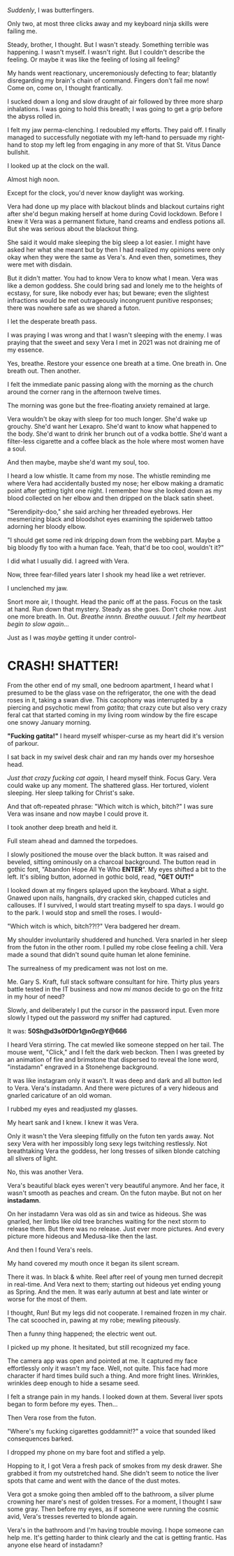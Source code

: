 *Suddenly*, I was butterfingers.

Only two, at most three clicks away and my keyboard ninja skills were failing me.

Steady, brother, I thought. But I wasn't steady. Something terrible was happening. I wasn't myself. I wasn't right. But I couldn't describe the feeling. Or maybe it was like the feeling of losing all feeling?

My hands went reactionary, unceremoniously defecting to fear; blatantly disregarding my brain's chain of command. Fingers don't fail me now! Come on, come on, I thought frantically.

I sucked down a long and slow draught of air followed by three more sharp inhalations. I was going to hold this breath; I was going to get a grip before the abyss rolled in.

I felt my jaw perma-clenching. I redoubled my efforts. They paid off. I finally managed to successfully negotiate with my left-hand to persuade my right-hand to stop my left leg from engaging in any more of that St. Vitus Dance bullshit.

I looked up at the clock on the wall.

Almost high noon.

Except for the clock, you'd never know daylight was working.

Vera had done up my place with blackout blinds and blackout curtains right after she'd begun making herself at home during Covid lockdown. Before I knew it Vera was a permanent fixture, hand creams and endless potions all. But she was serious about the blackout thing.

She said it would make sleeping the big sleep a lot easier. I might have asked her what she meant but by then I had realized my opinions were only okay when they were the same as Vera's. And even then, sometimes, they were met with disdain.

But it didn't matter. You had to know Vera to know what I mean. Vera was like a demon goddess. She could bring sad and lonely me to the heights of ecstasy, for sure, like nobody ever has; but beware; even the slightest infractions would be met outrageously incongruent punitive responses; there was nowhere safe as we shared a futon.

I let the desperate breath pass.

I was praying I was wrong and that I wasn't sleeping with the enemy. I was praying that the sweet and sexy Vera I met in 2021 was not draining me of my essence.

Yes, breathe. Restore your essence one breath at a time. One breath in. One breath out. Then another.

I felt the immediate panic passing along with the morning as the church around the corner rang in the afternoon twelve times.

The morning was gone but the free-floating anxiety remained at large.

Vera wouldn't be okay with sleep for too much longer. She'd wake up grouchy. She'd want her Lexapro. She'd want to know what happened to the body. She'd want to drink her brunch out of a vodka bottle. She'd want a filter-less cigarette and a coffee black as the hole where most women have a soul.

And then maybe, maybe she'd want my soul, too.

I heard a low whistle. It came from my nose. The whistle reminding me where Vera had accidentally busted my nose; her elbow making a dramatic point after getting tight one night. I remember how she looked down as my blood collected on her elbow and then dripped on the black satin sheet.

"Serendipity-doo," she said arching her threaded eyebrows. Her mesmerizing black and bloodshot eyes examining the spiderweb tattoo adorning her bloody elbow.

"I should get some red ink dripping down from the webbing part. Maybe a big bloody fly too with a human face. Yeah, that'd be too cool, wouldn't it?"

I did what I usually did. I agreed with Vera.

Now, three fear-filled years later I shook my head like a wet retriever.

I unclenched my jaw.

Snort more air, I thought. Head the panic off at the pass. Focus on the task at hand. Run down that mystery. Steady as she goes. Don't choke now. Just one more breath. In. Out. *Breathe innnn. Breathe ouuuut. I felt my heartbeat begin to slow again...*

Just as I was *maybe* getting it under control-

# CRASH! SHATTER!

From the other end of my small, one bedroom apartment, I heard what I presumed to be the glass vase on the refrigerator, the one with the dead roses in it, taking a swan dive. This cacophony was interrupted by a piercing and psychotic mewl from *gatita;* that crazy cute but also very crazy feral cat that started coming in my living room window by the fire escape one snowy January morning.

**"Fucking gatita!"** I heard myself whisper-curse as my heart did it's version of parkour.

I sat back in my swivel desk chair and ran my hands over my horseshoe head.

*Just that crazy fucking cat again,* I heard myself think. Focus Gary. Vera could wake up any moment. The shattered glass. Her tortured, violent sleeping. Her sleep talking for Christ's sake.

And that oft-repeated phrase: "Which witch is which, bitch?" I was sure Vera was insane and now maybe I could prove it.

I took another deep breath and held it.

Full steam ahead and damned the torpedoes.

I slowly positioned the mouse over the black button. It was raised and beveled, sitting ominously on a charcoal background. The button read in gothic font, "Abandon Hope All Ye Who **ENTER**". My eyes shifted a bit to the left. It's sibling button, adorned in gothic bold, read, **"GET OUT!"**

I looked down at my fingers splayed upon the keyboard. What a sight. Gnawed upon nails, hangnails, dry cracked skin, chapped cuticles and callouses. If I survived, I would start treating myself to spa days. I would go to the park. I would stop and smell the roses. I would-

"Which witch is which, bitch??!?" Vera badgered her dream.

My shoulder involuntarily shuddered and hunched. Vera snarled in her sleep from the futon in the other room. I pulled my robe close feeling a chill. Vera made a sound that didn't sound quite human let alone feminine.

The surrealness of my predicament was not lost on me.

Me. Gary S. Kraft, full stack software consultant for hire. Thirty plus years battle tested in the IT business and now *mi manos* decide to go on the fritz in my hour of need?

Slowly, and deliberately I put the cursor in the password input. Even more slowly I typed out the password my sniffer had captured.

It was: **50Sh@d3s0fD0r1@nGr@Y@666**

I heard Vera stirring. The cat mewled like someone stepped on her tail. The mouse went, "Click," and I felt the dark web beckon. Then I was greeted by an animation of fire and brimstone that dispersed to reveal the lone word, "instadamn" engraved in a Stonehenge background.

It was like instagram only it wasn't. It was deep and dark and all button led to Vera. Vera's instadamn. And there were pictures of a very hideous and gnarled caricature of an old woman.

I rubbed my eyes and readjusted my glasses.

My heart sank and I knew. I knew it was Vera.

Only it wasn't the Vera sleeping fitfully on the futon ten yards away. Not sexy Vera with her impossibly long sexy legs twitching restlessly. Not breathtaking Vera the goddess, her long tresses of silken blonde catching all slivers of light.

No, this was another Vera.

Vera's beautiful black eyes weren't very beautiful anymore. And her face, it wasn't smooth as peaches and cream. On the futon maybe. But not on her **instadamn**.

On her instadamn Vera was old as sin and twice as hideous. She was gnarled, her limbs like old tree branches waiting for the next storm to release them. But there was no release. Just ever more pictures. And every picture more hideous and Medusa-like then the last.

And then I found Vera's reels.

My hand covered my mouth once it began its silent scream.

There it was. In black & white. Reel after reel of young men turned decrepit in real-time. And Vera next to them; starting out hideous yet ending young as Spring. And the men. It was early autumn at best and late winter or worse for the most of them.

I thought, Run! But my legs did not cooperate. I remained frozen in my chair. The cat scooched in, pawing at my robe; mewling piteously.

Then a funny thing happened; the electric went out.

I picked up my phone. It hesitated, but still recognized my face.

The camera app was open and pointed at me. It captured my face effortlessly only it wasn't my face. Well, not quite. This face had more character if hard times build such a thing. And more fright lines. Wrinkles, wrinkles deep enough to hide a sesame seed.

I felt a strange pain in my hands. I looked down at them. Several liver spots began to form before my eyes. Then...

Then Vera rose from the futon.

"Where's my fucking cigarettes goddamnit!?" a voice that sounded liked consequences barked.

I dropped my phone on my bare foot and stifled a yelp.

Hopping to it, I got Vera a fresh pack of smokes from my desk drawer. She grabbed it from my outstretched hand. She didn't seem to notice the liver spots that came and went with the dance of the dust motes.

Vera got a smoke going then ambled off to the bathroom, a silver plume crowning her mare's nest of golden tresses. For a moment, I thought I saw some gray. Then before my eyes, as if someone were running the cosmic avid, Vera's tresses reverted to blonde again.

Vera's in the bathroom and I'm having trouble moving. I hope someone can help me. It's getting harder to think clearly and the cat is getting frantic. Has anyone else heard of instadamn?